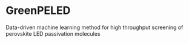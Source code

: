 # GreenPELED
Data-driven machine learning method for high throughput screening of perovskite LED passivation molecules
